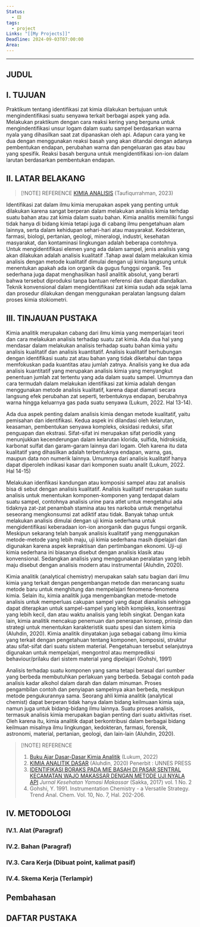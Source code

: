 ```yaml
---
Status:
  - 🟨
tags:
  - project
Links: "[[My Projects]]"
Deadline: 2024-09-03T07:00:00
Area:
---
```

---
## JUDUL

## I. TUJUAN

Praktikum tentang identifikasi zat kimia dilakukan bertujuan untuk mengindentifikasi suatu senyawa terkait berbagai aspek yang ada. Melakukan praktikum dengan cara reaksi kering yang berguna untuk mengindentifikasi unsur logam dalam suatu sampel berdasarkan warna nyala yang dihasilkan saat zat dipanaskan oleh api. Adapun cara yang ke dua dengan menggunakan reaksi basah yang akan ditandai dengan adanya pembentukan endapan, perubahan warna dan pengeluaran gas atau bau yang spesifik. Reaksi basah berguna untuk mengidentifikasi ion-ion dalam larutan berdasarkan pembentukan endapan.
## II. LATAR BELAKANG

>[!NOTE] REFERENCE
>[KIMIA ANALISIS](https://www.researchgate.net/profile/Gregorio-Bani/publication/376554778_KIMIA_ANALISIS/links/657cf8468e2401526dd85d05/KIMIA-ANALISIS.pdf) (Taufiqurrahman, 2023)

Identifikasi zat dalam ilmu kimia merupakan aspek yang penting untuk dilakukan karena sangat berperan dalam melakukan analisis kimia terhdap suatu bahan atau zat kimia dalam suatu bahan. Kimia analitis memiliki fungsi tidak hanya di bidang kimia tetapi juga di cabang ilmu pengetahuan alam lainnya, serta dalam kehidupan sehari-hari atau masyarakat. Kedokteran, farmasi, biologi, pertanian, geologi, mineralogi, industri, kesehatan masyarakat, dan kontaminasi lingkungan adalah beberapa contohnya. Untuk mengidentifikasi elemen yang ada dalam sampel, jenis analisis yang akan dilakukan adalah analisis kualitatif .Tahap awal dalam melakukan kimia analisis dengan metode kualitatif dimulai dengan uji kimia langsung untuk menentukan apakah ada ion organik da gugus funggsi organik. Tes sederhana juga dapat menghasilkan hasil analitik absolut, yang berarti bahwa tersebut diproduksi tanpa bantuan referensi dan dapat diandalkan. Teknik konvensional dalam mengidentifikasi zat kimia sudah ada sejak lama dan prosedur dilakukan dengan menggunakan peralatan langsung dalam proses kimia stokiometri.
## III. TINJAUAN PUSTAKA

Kimia analitik merupakan cabang dari ilmu kimia yang memperlajari teori dan cara melakukan analisis terhadap suatu zat kimia. Ada dua hal yang mendasar dalam melakukan analisis terhadap suatu bahan kimia yaitu analisis kualitatif dan analisis kuantitatif. Analisis kualitatif berhubungan dengan identifikasi suatu zat atau bahan yang tidak diketahui dan tanpa memfokuskan pada kuantitas atau jumlah zatnya. Analisis yang ke dua ada analisis kuantitatif yang merupakan analisis kimia yang menyangkut penentuan jumlah zat tertentu yang ada dalam suatu sampel. Umumnya dan cara termudah dalam melakukan identifikasi zat kimia adalah dengan menggunakan metode analisis kualitatif, karena dapat diamati secara langsung efek perubahan zat seperti, terbentuknya endapan, berubahnya warna hingga keluarnya gas pada suatu senyawa (Lukum, 2022. Hal 13-14).

Ada dua aspek penting dalam analisis kimia dengan metode kualitatif, yaitu pemisahan dan identifikasi. Kedua aspek ini dilandasi oleh kelarutan, keasaman, pembentukan senyawa kompleks, oksidasi reduksi, sifat penguapan dan ekstrasi. Sifat-sifat ini merupakan sifat periodik yang menunjukkan kecenderungan dalam kelarutan klorida, sulfida, hidroksida, karbonat sulfat dan garam-garam lainnya dari logam. Oleh karena itu data kualitatif yang dihasilkan adalah terbentuknya endapan, warna, gas, maupun data non numerik lainnya. Umumnya dari analisis kualitatif hanya dapat diperoleh indikasi kasar dari komponen suatu analit (Lukum, 2022. Hal 14-15)

Melakukan idenfikasi kandungan atau komposisi sampel atau zat analisis bisa di sebut dengan analisis kualitatif. Analisis kualitatif merupakan suatu analisis untuk menentukan komponen-komponen yang terdapat dalam suatu sampel, contohnya analisis urine para atlet untuk mengetahui ada tidaknya zat-zat penambah stamina atau tes narkoba untuk mengetahui seseorang mengkonsumsi zat adiktif atau tidak. Banyak tahap untuk melakukan analisis dimulai dengan uji kimia sederhana untuk mengidentifikasi keberadaan ion-ion anorganik dan gugus fungsi organik. Meskipun sekarang telah banyak analisis kualitatif yang menggunakan metode-metode yang lebih maju, uji kimia sederhana masih dipelajari dan digunakan karena aspek kepraktisan dan pertimbangan ekonomi. Uji-uji kimia sederhana ini biasanya disebut dengan analisis klasik atau konvensional. Sedangkan analisis yang menggunakan peralatan yang lebih maju disebut dengan analisis modern atau instrumental (Aluhdin, 2020).

Kimia analitik (analytical chemistry) merupakan salah satu bagian dari ilmu kimia yang terkait dengan pengembangan metode dan merancang suatu metode baru untuk menghitung dan mempelajari fenomena-fenomena kimia. Selain itu, kimia analitik juga mengembangkan metode-metode analisis untuk memperluas cakupan sampel yang dapat dianalisis sehingga dapat diterapkan untuk sampel-sampel yang lebih kompleks, konsentrasi yang lebih kecil, dan atau waktu analisis yang lebih singkat. Dengan kata lain, kimia analitik mencakup penemuan dan penerapan konsep, prinsip dan strategi untuk menentukan karakteristik suatu spesi dan sistem kimia (Aluhdin, 2020). Kimia analitik dinyatakan juga sebagai cabang ilmu kimia yang terkait dengan pengetahuan tentang komponen, komposisi, struktur atau sifat-sifat dari suatu sistem material. Pengetahuan tersebut selanjutnya digunakan untuk mempelajari, mengontrol atau memprediksi behaviour/prilaku dari sistem material yang dipelajari (Gohshi, 1991)

Analisis terhadap suatu komponen yang sama tetapi berasal dari sumber yang berbeda membutuhkan perlakuan yang berbeda. Sebagai contoh pada analisis kadar alkohol dalam darah dan dalam minuman. Proses pengambilan contoh dan penyiapan sampelnya akan berbeda, meskipun metode pengukurannya sama. Seorang ahli kimia analitik (analytical chemist) dapat berperan tidak hanya dalam bidang keilmuaan kimia saja, namun juga untuk bidang-bidang ilmu lainnya. Suatu proses analisis, termasuk analisis kimia merupakan bagian penting dari suatu aktivitas riset. Oleh karena itu, kimia analitik dapat berkontribusi dalam berbagai bidang keilmuan misalnya ilmu lingkungan, kedokteran, farmasi, forensik, astronomi, material, pertanian, geologi, dan lain-lain (Aluhdin, 2020).

>[!NOTE] REFERENCE
>1. [Buku Ajar Dasar-Dasar Kimia Analitik](https://repository.ung.ac.id/get/karyailmiah/9451/Buku-Ajar-Dasar-Dasar-Kimia-Analitik.pdf) (Lukum, 2022)
>2. [KIMIA ANALITIK DASAR](http://lib.unnes.ac.id/57072/1/Buku%20Ajar%20KIMIA%20ANALITIK%20DASAR_M.%20Alauhdin.pdf) (Aluhdin, 2020) Penerbit : UNNES PRESS
>3. [IDENTIFIKASI BORAKS PADA MIE BASAH DI PASAR SENTRAL KECAMATAN WAJO MAKASSAR DENGAN METODE UJI NYALA API](https://jurnal.yamasi.ac.id/index.php/Jurkes/article/view/59) *Jurnal Kesehatan Yamasi Makassar* (Sakka, 2017) vol. 1 No. 2
>3. Gohshi, Y. 1991. Instrumentation Chemistry - a Versatile Strategy. Trend Anal. Chem. Vol. 10, No. 7, Hal. 202-206.
## IV. METODOLOGI

### IV.1. Alat (Paragraf)

### IV.2. Bahan (Paragraf)

### IV.3. Cara Kerja (Dibuat point, kalimat pasif)

### IV.4. Skema Kerja (Terlampir)

## Pembahasan

## DAFTAR PUSTAKA